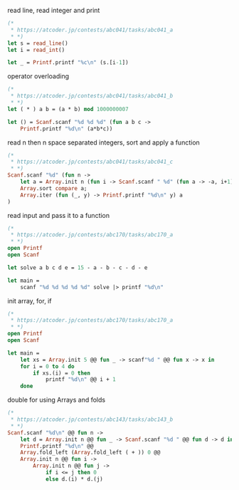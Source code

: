read line, read integer and print
```ocaml
(* 
 * https://atcoder.jp/contests/abc041/tasks/abc041_a
 * *)
let s = read_line()
let i = read_int()

let _ = Printf.printf "%c\n" (s.[i-1])
```

operator overloading
```ocaml
(* 
 * https://atcoder.jp/contests/abc041/tasks/abc041_b
 * *)
let ( * ) a b = (a * b) mod 1000000007

let () = Scanf.scanf "%d %d %d" (fun a b c ->
    Printf.printf "%d\n" (a*b*c))
```

read n then n space separated integers, sort and apply a function
```ocaml
(* 
 * https://atcoder.jp/contests/abc041/tasks/abc041_c
 * *)
Scanf.scanf "%d" (fun n ->
    let a = Array.init n (fun i -> Scanf.scanf " %d" (fun a -> -a, i+1)) in
    Array.sort compare a;
    Array.iter (fun (_, y) -> Printf.printf "%d\n" y) a
)
```

read input and pass it to a function
```ocaml
(*
 * https://atcoder.jp/contests/abc170/tasks/abc170_a
 * *)
open Printf
open Scanf

let solve a b c d e = 15 - a - b - c - d - e

let main =
    scanf "%d %d %d %d %d" solve |> printf "%d\n"
```

init array, for, if
```ocaml
(*
 * https://atcoder.jp/contests/abc170/tasks/abc170_a
 * *)
open Printf
open Scanf

let main =
    let xs = Array.init 5 @@ fun _ -> scanf"%d " @@ fun x -> x in
    for i = 0 to 4 do
        if xs.(i) = 0 then
            printf "%d\n" @@ i + 1
    done
```

double for using Arrays and folds
```ocaml
(*
 * https://atcoder.jp/contests/abc143/tasks/abc143_b
 * *)
Scanf.scanf "%d\n" @@ fun n ->
    let d = Array.init n @@ fun _ -> Scanf.scanf "%d " @@ fun d -> d in
    Printf.printf "%d\n" @@
    Array.fold_left (Array.fold_left ( + )) 0 @@
    Array.init n @@ fun i ->
        Array.init n @@ fun j ->
            if i <= j then 0
            else d.(i) * d.(j)
```
